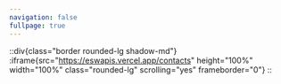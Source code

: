 ```yaml
---
navigation: false
fullpage: true
---
```

::div{class="border rounded-lg shadow-md"}
:iframe{src="https://eswapis.vercel.app/contacts" height="100%" width="100%" class="rounded-lg" scrolling="yes" frameborder="0"}
::




